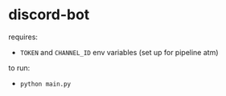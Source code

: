 # discord-bot
requires:
- `TOKEN` and `CHANNEL_ID` env variables (set up for pipeline atm)

to run:
- `python main.py`
